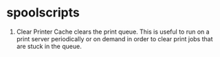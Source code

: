 # spoolscripts

1. Clear Printer Cache clears the print queue. This is useful to run on a print server periodically or on demand in order to clear print jobs that are stuck in the queue.
